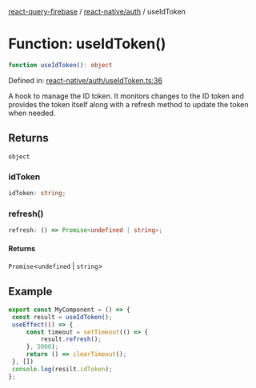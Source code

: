 [react-query-firebase](../../../modules.md) / [react-native/auth](../index.md) / useIdToken

# Function: useIdToken()

```ts
function useIdToken(): object
```

Defined in: [react-native/auth/useIdToken.ts:36](https://github.com/vpishuk/react-query-firebase/blob/43c0734068a570cd646254bb366ccd8007f7dfed/react-native/auth/useIdToken.ts#L36)

A hook to manage the ID token.
It monitors changes to the ID token and provides the token itself along with a refresh method to update the token when needed.

## Returns

`object`

### idToken

```ts
idToken: string;
```

### refresh()

```ts
refresh: () => Promise<undefined | string>;
```

#### Returns

`Promise`\<`undefined` \| `string`\>

## Example

```jsx
export const MyComponent = () => {
 const result = useIdToken();
 useEffect(() => {
     const timeout = setTimeout(() => {
         result.refresh();
     }, 5000);
     return () => clearTimeout();
 }, [])
 console.log(resilt.idToken);
};
```

